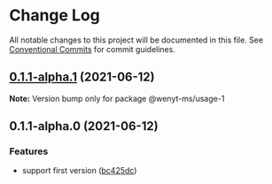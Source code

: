# Change Log

All notable changes to this project will be documented in this file.
See [Conventional Commits](https://conventionalcommits.org) for commit guidelines.

## [0.1.1-alpha.1](https://github.com/wenytang-ms-123/TestAction/compare/@wenyt-ms/usage-1@0.1.1-alpha.0...@wenyt-ms/usage-1@0.1.1-alpha.1) (2021-06-12)

**Note:** Version bump only for package @wenyt-ms/usage-1





## 0.1.1-alpha.0 (2021-06-12)


### Features

* support first version ([bc425dc](https://github.com/wenytang-ms-123/TestAction/commit/bc425dc45e9241156b1e2af5dcae65cd2df2b57c))
